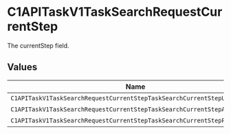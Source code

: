 # C1APITaskV1TaskSearchRequestCurrentStep

The currentStep field.


## Values

| Name                                                                      | Value                                                                     |
| ------------------------------------------------------------------------- | ------------------------------------------------------------------------- |
| `C1APITaskV1TaskSearchRequestCurrentStepTaskSearchCurrentStepUnspecified` | TASK_SEARCH_CURRENT_STEP_UNSPECIFIED                                      |
| `C1APITaskV1TaskSearchRequestCurrentStepTaskSearchCurrentStepApproval`    | TASK_SEARCH_CURRENT_STEP_APPROVAL                                         |
| `C1APITaskV1TaskSearchRequestCurrentStepTaskSearchCurrentStepProvision`   | TASK_SEARCH_CURRENT_STEP_PROVISION                                        |